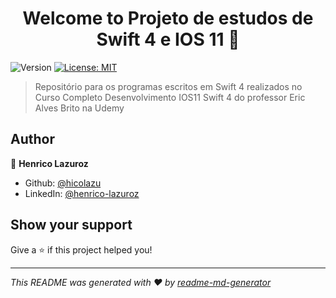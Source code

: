 <h1 align="center">Welcome to Projeto de estudos de Swift 4 e IOS 11	 👋</h1>
<p>
  <img alt="Version" src="https://img.shields.io/badge/version-1.0.0-blue.svg?cacheSeconds=2592000" />
  <a href="#" target="_blank">
    <img alt="License: MIT" src="https://img.shields.io/badge/License-MIT-yellow.svg" />
  </a>
</p>

> Repositório para os programas escritos em Swift 4 realizados no Curso Completo Desenvolvimento IOS11 Swift 4 do professor Eric Alves Brito na Udemy

## Author

👤 **Henrico Lazuroz**

* Github: [@hicolazu](https://github.com/hicolazu)
* LinkedIn: [@henrico-lazuroz](https://linkedin.com/in/henrico-lazuroz)

## Show your support

Give a ⭐️ if this project helped you!

***
_This README was generated with ❤️ by [readme-md-generator](https://github.com/kefranabg/readme-md-generator)_
